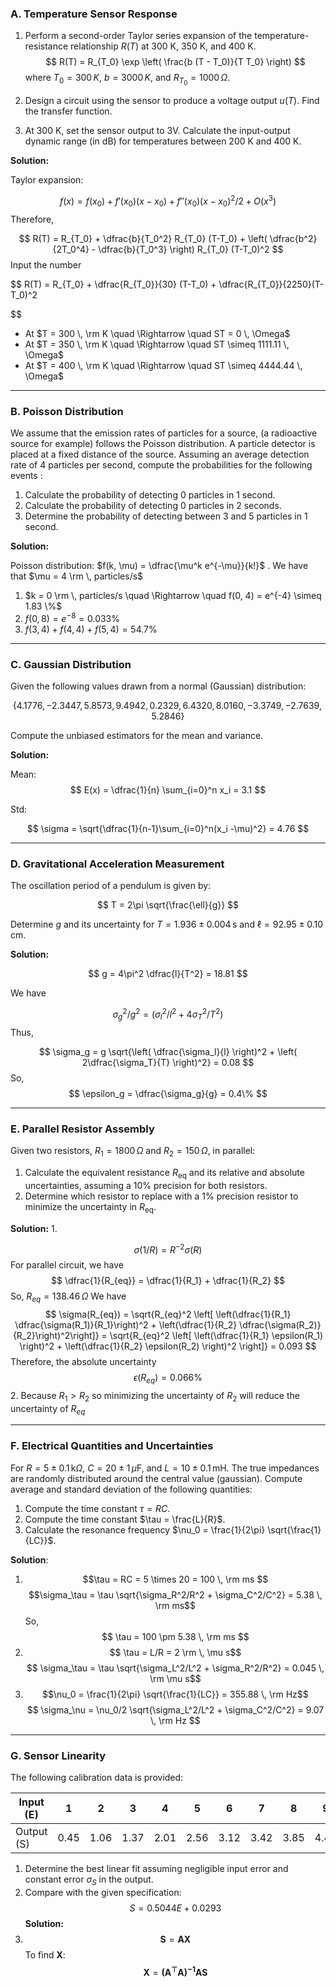 ### A. Temperature Sensor Response

1. Perform a second-order Taylor series expansion of the temperature-resistance relationship $R(T)$ at 300 K, 350 K, and 400 K.  
   $$ 
   R(T) = R_{T_0} \exp \left( \frac{b (T - T_0)}{T T_0} \right)
   $$
   where $T_0 = 300 \, K$, $b = 3000 \, K$, and $R_{T_0} = 1000 \, \Omega$.

2. Design a circuit using the sensor to produce a voltage output $u(T)$. Find the transfer function.

3. At 300 K, set the sensor output to 3V. Calculate the input-output dynamic range (in dB) for temperatures between 200 K and 400 K.

**Solution:**

Taylor expansion: 

$$
f(x) = f(x_0) + f'(x_0)(x-x_0) + f''(x_0)(x-x_0)^2/2 + O(x^3)
$$
Therefore,

$$
R(T) = R_{T_0} + \dfrac{b}{T_0^2} R_{T_0} (T-T_0) + \left( \dfrac{b^2}{2T_0^4} - \dfrac{b}{T_0^3} \right) R_{T_0} (T-T_0)^2
$$
Input the number 

$$
R(T) = R_{T_0} + \dfrac{R_{T_0}}{30} (T-T_0) + \dfrac{R_{T_0}}{2250}(T-T_0)^2

$$
- At $T = 300 \, \rm K \quad \Rightarrow \quad ST = 0 \, \Omega$
- At $T = 350 \, \rm K \quad \Rightarrow \quad ST \simeq 1111.11 \, \Omega$
- At $T = 400 \, \rm K \quad \Rightarrow \quad ST \simeq 4444.44 \, \Omega$

---

### B. Poisson Distribution

We assume that the emission rates of particles for a source, (a radioactive source for example) follows the Poisson distribution. A particle detector is placed at a fixed distance of the source. Assuming an average detection rate of 4 particles per second, compute the probabilities for the following events :

1. Calculate the probability of detecting 0 particles in 1 second.
2. Calculate the probability of detecting 0 particles in 2 seconds.
3. Determine the probability of detecting between 3 and 5 particles in 1 second.

**Solution:**

Poisson distribution: $f(k, \mu) = \dfrac{\mu^k e^{-\mu}}{k!}$ . We have that $\mu = 4 \rm \, particles/s$
1. $k = 0 \rm \, particles/s \quad \Rightarrow \quad f(0, 4) = e^{-4} \simeq 1.83 \%$ 
2. $f(0, 8) = e^{-8} = 0.033 \%$
3. $f(3,4) + f(4,4) + f(5,4) = 54.7 \%$
---

### C. Gaussian Distribution

Given the following values drawn from a normal (Gaussian) distribution:

$$
\{ 4.1776, -2.3447, 5.8573, 9.4942, 0.2329, 6.4320, 8.0160, -3.3749, -2.7639, 5.2846 \}
$$

Compute the unbiased estimators for the mean and variance.

**Solution:**

Mean: 
$$ 
E(x) = \dfrac{1}{n} \sum_{i=0}^n x_i = 3.1
$$

Std:

$$
\sigma = \sqrt{\dfrac{1}{n-1}\sum_{i=0}^n(x_i -\mu)^2} = 4.76
$$

---

### D. Gravitational Acceleration Measurement

The oscillation period of a pendulum is given by:

$$
T = 2\pi \sqrt{\frac{\ell}{g}}
$$

Determine $g$ and its uncertainty for $T = 1.936 \pm 0.004 \, \text{s}$ and $\ell = 92.95 \pm 0.10 \, \text{cm}$.

**Solution:**

$$
g = 4\pi^2 \dfrac{l}{T^2} = 18.81
$$

We have

$$
\sigma_g^2/g^2 = ( \sigma_l^2/l^2 + 4 \sigma_T^2/T^2)
$$
Thus,

$$
\sigma_g = g \sqrt{\left( \dfrac{\sigma_l}{l} \right)^2 + \left( 2\dfrac{\sigma_T}{T} \right)^2} = 0.08 
$$
So,
$$
\epsilon_g = \dfrac{\sigma_g}{g} = 0.4\%
$$

---

### E. Parallel Resistor Assembly

Given two resistors, $R_1 = 1800 \, \Omega$ and $R_2 = 150 \, \Omega$, in parallel:

1. Calculate the equivalent resistance $R_{\text{eq}}$ and its relative and absolute uncertainties, assuming a 10% precision for both resistors.
2. Determine which resistor to replace with a 1% precision resistor to minimize the uncertainty in $R_{\text{eq}}$.

**Solution:**
1. 

$$
\sigma(1/R) = R^{-2}\sigma(R)
$$
For parallel circuit, we have
$$
\dfrac{1}{R_{eq}} = \dfrac{1}{R_1} + \dfrac{1}{R_2}
$$
So, $R_{eq} = 138.46 \, \Omega$
We have 
$$
\sigma(R_{eq}) = \sqrt{R_{eq}^2 \left[ \left(\dfrac{1}{R_1} \dfrac{\sigma(R_1)}{R_1}\right)^2 + \left(\dfrac{1}{R_2} \dfrac{\sigma(R_2)}{R_2}\right)^2\right]} = \sqrt{R_{eq}^2 \left[ \left(\dfrac{1}{R_1} \epsilon(R_1) \right)^2 + \left(\dfrac{1}{R_2} \epsilon(R_2) \right)^2 \right]} = 0.093
$$
Therefore, the absolute uncertainty
$$
\epsilon(R_{eq}) = 0.066\%
$$
2. Because $R_1 > R_2$ so minimizing the uncertainty of $R_2$ will reduce the uncertainty of $R_{eq}$ 


---

### F. Electrical Quantities and Uncertainties

For $R = 5 \pm 0.1 \, \text{k}\Omega$, $C = 20 \pm 1 \, \mu\text{F}$, and $L = 10 \pm 0.1 \, \text{mH}$. The true impedances are randomly distributed around the central value (gaussian). Compute average and standard deviation of the following quantities:
1. Compute the time constant $\tau = RC$.
2. Compute the time constant $\tau = \frac{L}{R}$.
3. Calculate the resonance frequency $\nu_0 = \frac{1}{2\pi} \sqrt{\frac{1}{LC}}$.

**Solution**:
1. $$\tau = RC = 5 \times 20 = 100 \, \rm ms $$
$$\sigma_\tau = \tau \sqrt{\sigma_R^2/R^2 + \sigma_C^2/C^2} = 5.38 \, \rm ms$$
So,
$$
\tau = 100 \pm 5.38 \, \rm ms
$$
2. $$ \tau = L/R = 2 \rm \, \mu s$$
$$ \sigma_\tau = \tau \sqrt{\sigma_L^2/L^2 + \sigma_R^2/R^2} = 0.045 \, \rm \mu s$$
3. $$\nu_0 = \frac{1}{2\pi} \sqrt{\frac{1}{LC}} = 355.88 \, \rm Hz$$
$$
\sigma_\nu = \nu_0/2 \sqrt{\sigma_L^2/L^2 + \sigma_C^2/C^2} = 9.07 \, \rm Hz
$$

---

### G. Sensor Linearity

The following calibration data is provided:

| Input (E)  | 1    | 2    | 3    | 4    | 5    | 6    | 7    | 8    | 9    | 10   |
| ---------- | ---- | ---- | ---- | ---- | ---- | ---- | ---- | ---- | ---- | ---- |
| Output (S) | 0.45 | 1.06 | 1.37 | 2.01 | 2.56 | 3.12 | 3.42 | 3.85 | 4.49 | 5.12 |

1. Determine the best linear fit assuming negligible input error and constant error $\sigma_S$ in the output.
2. Compare with the given specification:  
   $$
   S = 0.5044E + 0.0293
   $$
**Solution:**
1. $$\mathbf{S} = \mathbf{A}\mathbf{X}$$ To find $\mathbf{X}$:
$$
\mathbf{X} = \mathbf{(A^\top A)^{-1}AS}
$$

